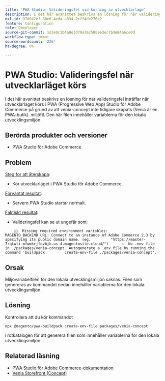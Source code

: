 ```yaml
---
title: 'PWA Studio: Valideringsfel vid körning av utvecklarläge'
description: I det här avsnittet beskrivs en lösning för när valideringsfel inträffar när utvecklarläget körs i PWA (Progressive Web App) Studio för Adobe Commerce på grund av att venia-concept inte tidigare skapats (Venia är en PWA-butik). miljöfil. Den här filen innehåller variablerna för den lokala utvecklingsmiljön.
exl-id: 97d042ef-88e6-4eda-a834-2cff4de276e2
feature: Configuration
role: Developer
source-git-commit: 1d2e0c1b4a8e3d79a362500ee3ec7bde84a6ce0d
workflow-type: tm+mt
source-wordcount: '226'
ht-degree: 0%

---
```


# PWA Studio: Valideringsfel när utvecklarläget körs

I det här avsnittet beskrivs en lösning för när valideringsfel inträffar när utvecklarläget körs i PWA (Progressive Web App) Studio för Adobe Commerce på grund av att venia-concept inte tidigare skapats (Venia är en PWA-butik). miljöfil. Den här filen innehåller variablerna för den lokala utvecklingsmiljön.

## Berörda produkter och versioner

* PWA Studio för Adobe Commerce

## Problem

<u>Steg för att återskapa</u>:

* Kör utvecklarläget i PWA Studio för Adobe Commerce.

<u>Förväntat resultat</u>:

* Servern PWA Studio startar normalt.

<u>Faktiskt resultat</u>:

* Valideringsfel kan se ut ungefär som:

```
    ⓧ  Missing required environment variables:         MAGENTO_BACKEND_URL: Connect to an instance of Adobe Commerce 2.3 by specifying its public domain name. (eg.         "https://master-7rqtwti-mfwmkrjfqvbjk.us-4.magentosite.cloud/")      ⚠  No .env file in ./packages/venia-concept. Autogenerate a .env file by running the command 'buildpack         create-env-file ./packages/venia-concept'.
```

## Orsak

Miljövariabelfilen för den lokala utvecklingsmiljön saknas. Filen som genereras av kommandot nedan innehåller variablerna för den lokala utvecklingsmiljön.

## Lösning

Kontrollera att du kör kommandot

```
npx @magento/pwa-buildpack create-env-file packages/venia-concept
```

i rotkatalogen för att generera filen som innehåller variablerna för den lokala utvecklingsmiljön.

## Relaterad läsning

* [PWA Studio för Adobe Commerce-dokumentation](https://magento.github.io/pwa-studio/)
* [Venia Storefront (Concept)](https://magento.github.io/pwa-studio/venia-pwa-concept/)
